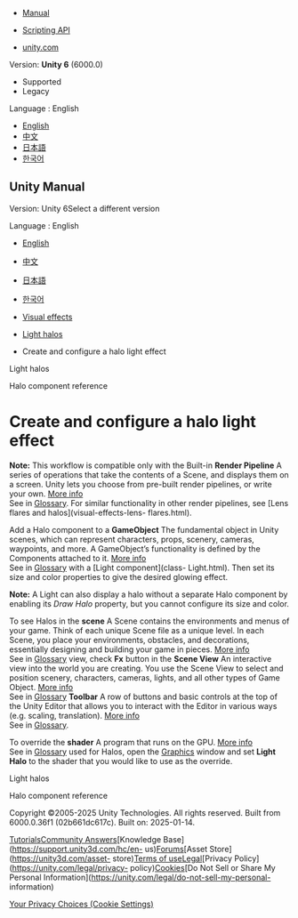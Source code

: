 [](https://docs.unity3d.com)

  * [Manual](../Manual/index.html)
  * [Scripting API](../ScriptReference/index.html)

  * [unity.com](https://unity.com/)

Version: **Unity 6** (6000.0)

  * Supported
  * Legacy

Language : English

  * [English](/Manual/create-configure-halo.html)
  * [中文](/cn/current/Manual/create-configure-halo.html)
  * [日本語](/ja/current/Manual/create-configure-halo.html)
  * [한국어](/kr/current/Manual/create-configure-halo.html)

[](https://docs.unity3d.com)

## Unity Manual

Version: Unity 6Select a different version

Language : English

  * [English](/Manual/create-configure-halo.html)
  * [中文](/cn/current/Manual/create-configure-halo.html)
  * [日本語](/ja/current/Manual/create-configure-halo.html)
  * [한국어](/kr/current/Manual/create-configure-halo.html)

  * [Visual effects](visual-effects.html)
  * [Light halos](visual-effects-haloes.html)
  * Create and configure a halo light effect

[](visual-effects-haloes.html)

Light halos

[](class-Halo.html)

Halo component reference

# Create and configure a halo light effect

**Note:** This workflow is compatible only with the Built-in **Render
Pipeline** A series of operations that take the contents of a Scene, and
displays them on a screen. Unity lets you choose from pre-built render
pipelines, or write your own. [More info](render-pipelines.html)  
See in [Glossary](Glossary.html#Renderpipeline). For similar functionality in
other render pipelines, see [Lens flares and halos](visual-effects-lens-
flares.html).

Add a Halo component to a **GameObject** The fundamental object in Unity
scenes, which can represent characters, props, scenery, cameras, waypoints,
and more. A GameObject’s functionality is defined by the Components attached
to it. [More info](class-GameObject.html)  
See in [Glossary](Glossary.html#GameObject) with a [Light component](class-
Light.html). Then set its size and color properties to give the desired
glowing effect.

**Note:** A Light can also display a halo without a separate Halo component by
enabling its _Draw Halo_ property, but you cannot configure its size and
color.

To see Halos in the **scene** A Scene contains the environments and menus of
your game. Think of each unique Scene file as a unique level. In each Scene,
you place your environments, obstacles, and decorations, essentially designing
and building your game in pieces. [More info](CreatingScenes.html)  
See in [Glossary](Glossary.html#Scene) view, check **Fx** button in the
**Scene View** An interactive view into the world you are creating. You use
the Scene View to select and position scenery, characters, cameras, lights,
and all other types of Game Object. [More info](UsingTheSceneView.html)  
See in [Glossary](Glossary.html#SceneView) **Toolbar** A row of buttons and
basic controls at the top of the Unity Editor that allows you to interact with
the Editor in various ways (e.g. scaling, translation). [More
info](Toolbar.html)  
See in [Glossary](Glossary.html#Toolbar).

To override the **shader** A program that runs on the GPU. [More
info](Shaders.html)  
See in [Glossary](Glossary.html#Shader) used for Halos, open the
[Graphics](class-GraphicsSettings.html) window and set **Light Halo** to the
shader that you would like to use as the override.

[](visual-effects-haloes.html)

Light halos

[](class-Halo.html)

Halo component reference

Copyright ©2005-2025 Unity Technologies. All rights reserved. Built from
6000.0.36f1 (02b661dc617c). Built on: 2025-01-14.

[Tutorials](https://learn.unity.com/)[Community
Answers](https://answers.unity3d.com)[Knowledge
Base](https://support.unity3d.com/hc/en-
us)[Forums](https://forum.unity3d.com)[Asset Store](https://unity3d.com/asset-
store)[Terms of
use](https://docs.unity3d.com/Manual/TermsOfUse.html)[Legal](https://unity.com/legal)[Privacy
Policy](https://unity.com/legal/privacy-
policy)[Cookies](https://unity.com/legal/cookie-policy)[Do Not Sell or Share
My Personal Information](https://unity.com/legal/do-not-sell-my-personal-
information)

[Your Privacy Choices (Cookie Settings)](javascript:void\(0\);)


